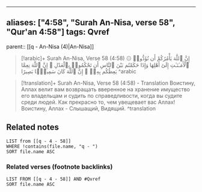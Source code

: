 
---
aliases: ["4:58", "Surah An-Nisa, verse 58", "Qur'an 4:58"]
tags: Qvref
---

parent:: [[q - An-Nisa (4)|An-Nisa]]

> [!arabic]+ Surah An-Nisa, Verse 58 (4:58)
> <span class="quran-arabic">۞ إِنَّ ٱللَّهَ يَأْمُرُكُمْ أَن تُؤَدُّوا۟ ٱلْأَمَـٰنَـٰتِ إِلَىٰٓ أَهْلِهَا وَإِذَا حَكَمْتُم بَيْنَ ٱلنَّاسِ أَن تَحْكُمُوا۟ بِٱلْعَدْلِ ۚ إِنَّ ٱللَّهَ نِعِمَّا يَعِظُكُم بِهِۦٓ ۗ إِنَّ ٱللَّهَ كَانَ سَمِيعًۢا بَصِيرًا</span>
^arabic

> [!translation]+ Surah An-Nisa, Verse 58 (4:58) - Translation
> Воистину, Аллах велит вам возвращать вверенное на хранение имущество его владельцам и судить по справедливости, когда вы судите среди людей. Как прекрасно то, чем увещевает вас Аллах! Воистину, Аллах - Слышащий, Видящий.
^translation



## Related notes
```dataview
LIST from [[q - 4 - 58]]
WHERE !contains(file.name, "q - ")
SORT file.name ASC
```

### Related verses (footnote backlinks)
```dataview
LIST FROM [[q - 4 - 58]] AND #Qvref
SORT file.name ASC
```

